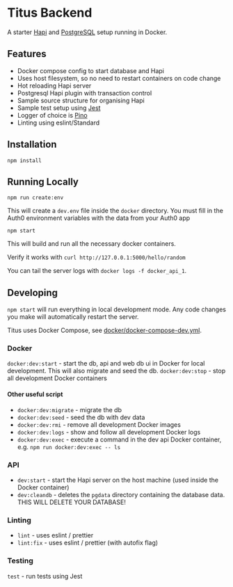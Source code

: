 # Titus Backend

A starter [Hapi][hapi] and [PostgreSQL][pgsql] setup running in Docker.

## Features

* Docker compose config to start database and Hapi
* Uses host filesystem, so no need to restart containers on code change
* Hot reloading Hapi server
* Postgresql Hapi plugin with transaction control
* Sample source structure for organising Hapi
* Sample test setup using [Jest][jest]
* Logger of choice is [Pino][pino]
* Linting using eslint/Standard

## Installation

```
npm install
```

## Running Locally

```
npm run create:env
```

This will create a `dev.env` file inside the `docker` directory. You must fill in the Auth0 environment variables with the data from your Auth0 app

```
npm start
```

This will build and run all the necessary docker containers. 

Verify it works with `curl http://127.0.0.1:5000/hello/random`

You can tail the server logs with `docker logs -f docker_api_1`.

## Developing

`npm start` will run everything in local development mode. Any code changes you make will automatically restart the server. 

Titus uses Docker Compose, see [docker/docker-compose-dev.yml](docker/docker-compose-dev.yml).

### Docker

`docker:dev:start` - start the db, api and web db ui in Docker for local development.  This will also migrate and seed the db.
`docker:dev:stop` - stop all development Docker containers

#### Other useful script

* `docker:dev:migrate` - migrate the db
* `docker:dev:seed` - seed the db with dev data
* `docker:dev:rmi` - remove all development Docker images
* `docker:dev:logs` - show and follow all development Docker logs
* `docker:dev:exec` - execute a command in the dev api Docker container, e.g. `npm run docker:dev:exec -- ls`

### API

* `dev:start` - start the Hapi server on the host machine (used inside the Docker container)
* `dev:cleandb` - deletes the `pgdata` directory containing the database data. THIS WILL DELETE YOUR DATABASE!

### Linting

* `lint` - uses eslint / prettier
* `lint:fix` - uses eslint / prettier (with autofix flag)

### Testing

`test` - run tests using Jest


<!-- Images -->
[hapi]: https://hapijs.com/api/18.1.0
[pgsql]: https://www.postgresql.org/docs/
[pino]: https://github.com/pinojs/pino
[jest]: https://jestjs.io/

